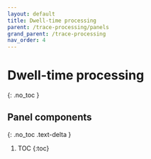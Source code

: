 ```yaml
---
layout: default
title: Dwell-time processing
parent: /trace-processing/panels
grand_parent: /trace-processing
nav_order: 4
---
```


# Dwell-time processing
{: .no_toc }

## Panel components
{: .no_toc .text-delta }

1. TOC
{:toc}



